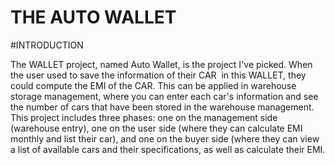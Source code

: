 # THE AUTO WALLET

#INTRODUCTION

The WALLET project, named Auto Wallet, is the project I've picked. When the user used to save the information of their CAR  in this WALLET, they could compute the EMI of the CAR. This can be applied in warehouse storage management, where you can enter each car's information and see the number of cars that have been stored in the warehouse management.
This project includes three phases: one on the management side (warehouse entry), one on the user side (where they can calculate EMI monthly and list their car), and one on the buyer side (where they can view a list of available cars and their specifications, as well as calculate their EMI.
